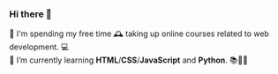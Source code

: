### Hi there 👋
🌱 I'm spending my free time 🕰️ taking up online courses related to web development. 💻<br>
🔭 I’m currently learning <b>HTML</b>/<b>CSS</b>/<b>JavaScript</b> and <b>Python</b>. 📚🚀😄
